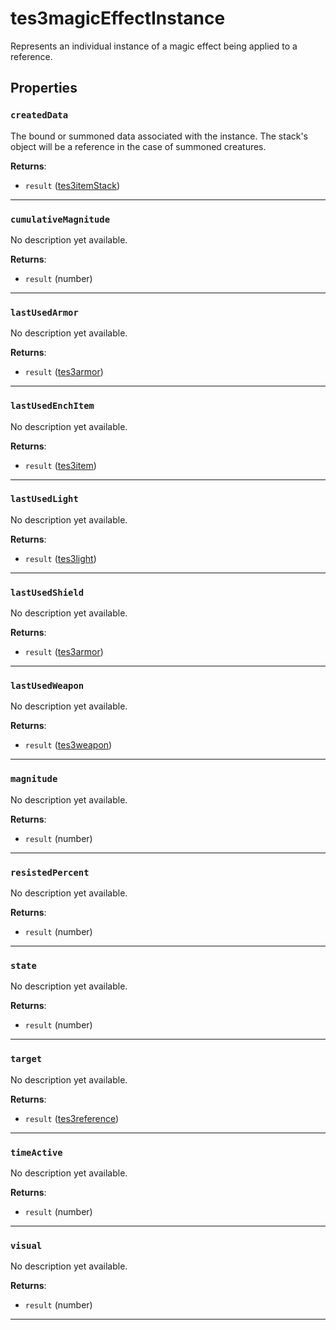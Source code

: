 # tes3magicEffectInstance

Represents an individual instance of a magic effect being applied to a reference.

## Properties

### `createdData`

The bound or summoned data associated with the instance. The stack's object will be a reference in the case of summoned creatures.

**Returns**:

* `result` ([tes3itemStack](../../types/tes3itemStack))

***

### `cumulativeMagnitude`

No description yet available.

**Returns**:

* `result` (number)

***

### `lastUsedArmor`

No description yet available.

**Returns**:

* `result` ([tes3armor](../../types/tes3armor))

***

### `lastUsedEnchItem`

No description yet available.

**Returns**:

* `result` ([tes3item](../../types/tes3item))

***

### `lastUsedLight`

No description yet available.

**Returns**:

* `result` ([tes3light](../../types/tes3light))

***

### `lastUsedShield`

No description yet available.

**Returns**:

* `result` ([tes3armor](../../types/tes3armor))

***

### `lastUsedWeapon`

No description yet available.

**Returns**:

* `result` ([tes3weapon](../../types/tes3weapon))

***

### `magnitude`

No description yet available.

**Returns**:

* `result` (number)

***

### `resistedPercent`

No description yet available.

**Returns**:

* `result` (number)

***

### `state`

No description yet available.

**Returns**:

* `result` (number)

***

### `target`

No description yet available.

**Returns**:

* `result` ([tes3reference](../../types/tes3reference))

***

### `timeActive`

No description yet available.

**Returns**:

* `result` (number)

***

### `visual`

No description yet available.

**Returns**:

* `result` (number)

***

